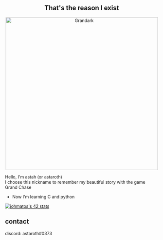 <h2 align="center">That's the reason I exist</h2>

<p align="center">
  <img src="https://i.imgur.com/5HXDsn9.gif" width="500" alt="Grandark" href="https://www.artstation.com/artwork/dOBdmX" title="Grandark">
</p>


Hello, I'm astah (or astaroth)  
I choose this nickname to remember my beautiful story with the game Grand Chase  

- Now I'm learning C and python

[![johmatos's 42 stats](https://badge42.vercel.app/api/v2/stats/cl156am48000609l23tbpainh?cursusId=60)](https://github.com/astahjmo)

## contact

discord: astaroth#0373
